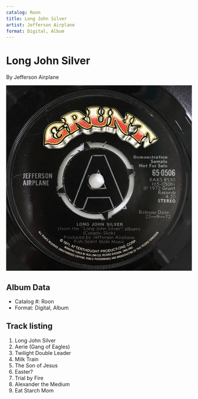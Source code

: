 ```yaml
---
catalog: Roon
title: Long John Silver
artist: Jefferson Airplane
format: Digital, Album
---
```


# Long John Silver

By Jefferson Airplane

![](../../assets/albumcovers/Jefferson_Airplane-Long_John_Silver.png)

## Album Data

- Catalog #: Roon
- Format: Digital, Album


## Track listing


1. Long John Silver
2. Aerie (Gang of Eagles)
3. Twilight Double Leader
4. Milk Train
5. The Son of Jesus
6. Easter?
7. Trial by Fire
8. Alexander the Medium
9. Eat Starch Mom


